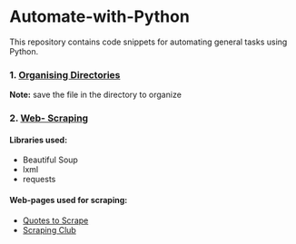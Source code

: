 # Automate-with-Python

This repository contains code snippets for automating general tasks using Python.

### 1. [Organising Directories](Organise_Directory.py) 
**Note:** save the file in the directory to organize

### 2. [Web- Scraping](Web_Scraper.py)
#### Libraries used:
* Beautiful Soup
* lxml
* requests

#### Web-pages used for scraping:
* [Quotes to Scrape](http://quotes.toscrape.com/)
* [Scraping Club](https://scrapingclub.com/exercise/list_basic/?page=1)
